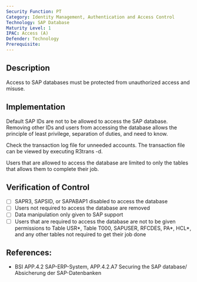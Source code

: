 ```yaml
---
Security Function: PT
Category: Identity Management, Authentication and Access Control
Technology: SAP Database
Maturity Level: 1
IPAC: Access (A)
Defender: Technology
Prerequisite:
---
```


## Description

Access to SAP databases must be protected from unauthorized access and misuse.  

## Implementation

Default SAP IDs are not to be allowed to access the SAP database. Removing other IDs and users from accessing the database allows the principle of least privilege, separation of duties, and need to know.

Check the transaction log file for unneeded accounts. The transaction file can be viewed by executing R3trans -d.

Users that are allowed to access the database are limited to only the tables that allows them to complete their job.

## Verification of Control

- [ ] SAPR3, SAPSID, or SAPABAP1 disabled to access the database
- [ ] Users not required to access the database are removed
- [ ] Data manipulation only given to SAP support
- [ ] Users that are required to access the database are not to be given permissions to Table USR\*, Table T000, SAPUSER, RFCDES, PA\*, HCL\*, and any other tables not required to get their job done

## References:
- BSI APP.4.2 SAP-ERP-System, APP.4.2.A7 Securing the SAP database/ Absicherung der SAP-Datenbanken
